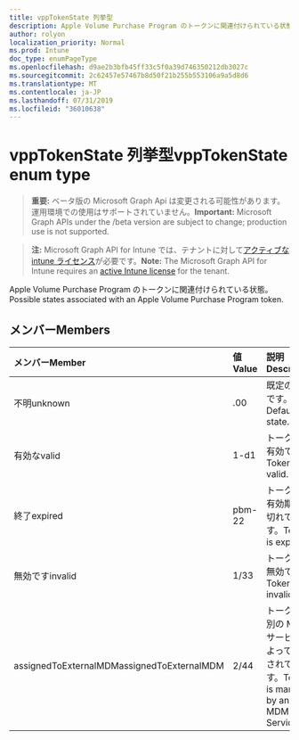 ```yaml
---
title: vppTokenState 列挙型
description: Apple Volume Purchase Program のトークンに関連付けられている状態。
author: rolyon
localization_priority: Normal
ms.prod: Intune
doc_type: enumPageType
ms.openlocfilehash: d9ae2b3bfb45ff33c5f0a39d746350212db3027c
ms.sourcegitcommit: 2c62457e57467b8d50f21b255b553106a9a5d8d6
ms.translationtype: MT
ms.contentlocale: ja-JP
ms.lasthandoff: 07/31/2019
ms.locfileid: "36010638"
---
```

# <a name="vpptokenstate-enum-type"></a><span data-ttu-id="14273-103">vppTokenState 列挙型</span><span class="sxs-lookup"><span data-stu-id="14273-103">vppTokenState enum type</span></span>

> <span data-ttu-id="14273-104">**重要:** ベータ版の Microsoft Graph Api は変更される可能性があります。運用環境での使用はサポートされていません。</span><span class="sxs-lookup"><span data-stu-id="14273-104">**Important:** Microsoft Graph APIs under the /beta version are subject to change; production use is not supported.</span></span>

> <span data-ttu-id="14273-105">**注:** Microsoft Graph API for Intune では、テナントに対して[アクティブな intune ライセンス](https://go.microsoft.com/fwlink/?linkid=839381)が必要です。</span><span class="sxs-lookup"><span data-stu-id="14273-105">**Note:** The Microsoft Graph API for Intune requires an [active Intune license](https://go.microsoft.com/fwlink/?linkid=839381) for the tenant.</span></span>

<span data-ttu-id="14273-106">Apple Volume Purchase Program のトークンに関連付けられている状態。</span><span class="sxs-lookup"><span data-stu-id="14273-106">Possible states associated with an Apple Volume Purchase Program token.</span></span>

## <a name="members"></a><span data-ttu-id="14273-107">メンバー</span><span class="sxs-lookup"><span data-stu-id="14273-107">Members</span></span>
|<span data-ttu-id="14273-108">メンバー</span><span class="sxs-lookup"><span data-stu-id="14273-108">Member</span></span>|<span data-ttu-id="14273-109">値</span><span class="sxs-lookup"><span data-stu-id="14273-109">Value</span></span>|<span data-ttu-id="14273-110">説明</span><span class="sxs-lookup"><span data-stu-id="14273-110">Description</span></span>|
|:---|:---|:---|
|<span data-ttu-id="14273-111">不明</span><span class="sxs-lookup"><span data-stu-id="14273-111">unknown</span></span>|<span data-ttu-id="14273-112">.0</span><span class="sxs-lookup"><span data-stu-id="14273-112">0</span></span>|<span data-ttu-id="14273-113">既定の状態です。</span><span class="sxs-lookup"><span data-stu-id="14273-113">Default state.</span></span>|
|<span data-ttu-id="14273-114">有効な</span><span class="sxs-lookup"><span data-stu-id="14273-114">valid</span></span>|<span data-ttu-id="14273-115">1-d</span><span class="sxs-lookup"><span data-stu-id="14273-115">1</span></span>|<span data-ttu-id="14273-116">トークンが有効です。</span><span class="sxs-lookup"><span data-stu-id="14273-116">Token is valid.</span></span>|
|<span data-ttu-id="14273-117">終了</span><span class="sxs-lookup"><span data-stu-id="14273-117">expired</span></span>|<span data-ttu-id="14273-118">pbm-2</span><span class="sxs-lookup"><span data-stu-id="14273-118">2</span></span>|<span data-ttu-id="14273-119">トークンの有効期限が切れています。</span><span class="sxs-lookup"><span data-stu-id="14273-119">Token is expired.</span></span>|
|<span data-ttu-id="14273-120">無効です</span><span class="sxs-lookup"><span data-stu-id="14273-120">invalid</span></span>|<span data-ttu-id="14273-121">1/3</span><span class="sxs-lookup"><span data-stu-id="14273-121">3</span></span>|<span data-ttu-id="14273-122">トークンが無効です。</span><span class="sxs-lookup"><span data-stu-id="14273-122">Token is invalid.</span></span>|
|<span data-ttu-id="14273-123">assignedToExternalMDM</span><span class="sxs-lookup"><span data-stu-id="14273-123">assignedToExternalMDM</span></span>|<span data-ttu-id="14273-124">2/4</span><span class="sxs-lookup"><span data-stu-id="14273-124">4</span></span>|<span data-ttu-id="14273-125">トークンは別の MDM サービスによって管理されています。</span><span class="sxs-lookup"><span data-stu-id="14273-125">Token is managed by another MDM Service.</span></span>|






